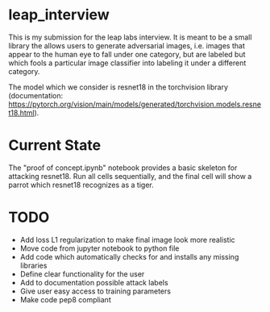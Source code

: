 # leap_interview
This is my submission for the leap labs interview. It is meant to be a small library the allows users to generate adversarial images, i.e. images that appear to the human eye to fall under one category, but are labeled but which fools a particular image classifier into labeling it under a different category. 

The model which we consider is resnet18 in the torchvision library (documentation: https://pytorch.org/vision/main/models/generated/torchvision.models.resnet18.html).

# Current State

The "proof of concept.ipynb" notebook provides a basic skeleton for attacking resnet18. Run all cells sequentially, and the final cell will show a parrot which resnet18 recognizes as a tiger.

# TODO

- Add loss L1 regularization to make final image look more realistic
- Move code from jupyter notebook to python file
- Add code which automatically checks for and installs any missing libraries
- Define clear functionality for the user
- Add to documentation possible attack labels
- Give user easy access to training parameters
- Make code pep8 compliant
